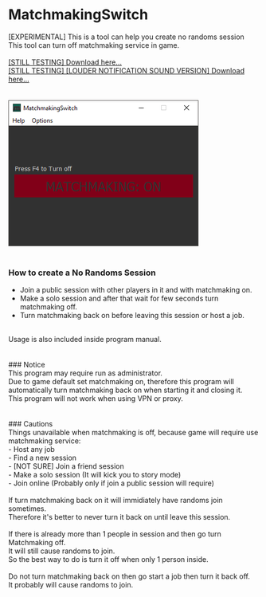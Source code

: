 # MatchmakingSwitch
[EXPERIMENTAL] This is a tool can help you create no randoms session<br>
This tool can turn off matchmaking service in game.<br>
<br>
[[STILL TESTING] Download here...](https://raw.githubusercontent.com/Barracuda10/MatchmakingSwitch/master/Release/MatchmakingSwitch.exe)<br>
[[STILL TESTING] [LOUDER NOTIFICATION SOUND VERSION] Download here...](https://raw.githubusercontent.com/Barracuda10/MatchmakingSwitch/master/Release/MatchmakingSwitch_ffmpeg.exe)<br>
<br>
<br>
<img src="https://github.com/Barracuda10/others/blob/master/MatchmakingSwitch/matchmakingswitch.png"><br>
<br>
### How to create a No Randoms Session<br>
-  Join a public session with other players in it and with matchmaking on.<br>
-  Make a solo session and after that wait for few seconds turn matchmaking off.<br>
-  Turn matchmaking back on before leaving this session or host a job.<br>
<br>
Usage is also included inside program manual.<br>
<br>
<br>
### Notice <br>
This program may require run as administrator.<br>
Due to game default set matchmaking on, therefore this program will automatically turn matchmaking back on when starting it and closing it.<br>
This program will not work when using VPN or proxy.<br>
<br>
<br>
### Cautions<br>
Things unavailable when matchmaking is off, because game will require use matchmaking service:<br>
-  Host any job<br>
-  Find a new session<br>
-  [NOT SURE] Join a friend session<br>
-  Make a solo session (It will kick you to story mode)<br>
-  Join online (Probably only if join a public session will require)<br>
<br>
If turn matchmaking back on it will immidiately have randoms join sometimes.<br>
Therefore it's better to never turn it back on until leave this session.<br>
<br>
If there is already more than 1 people in session and then go turn Matchmaking off.<br>
It will still cause randoms to join.<br>
So the best way to do is turn it off when only 1 person inside.<br>
<br>
Do not turn matchmaking back on then go start a job then turn it back off.<br>
It probably will cause randoms to join.<br>
<br>
